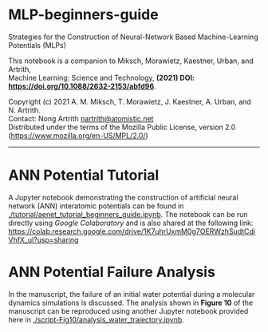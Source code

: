 # MLP-beginners-guide

Strategies for the Construction of Neural-Network Based Machine-Learning Potentials (MLPs)

This notebook is a companion to Miksch, Morawietz, Kaestner, Urban, and Artrith, <br/>
Machine Learning: Science and Technology, **(2021) DOI: https://doi.org/10.1088/2632-2153/abfd96**.


Copyright (c) 2021 A. M. Miksch, T. Morawietz, J. Kaestner, A. Urban, and N. Artrith.<br/>
Contact: Nong Artrith <nartrith@atomistic.net><br/>
Distributed under the terms of the Mozilla Public License, version 2.0 (https://www.mozilla.org/en-US/MPL/2.0/)

----

# ANN Potential Tutorial

A Jupyter notebook demonstrating the construction of artificial neural network (ANN) interatomic potentials can be found in [./tutorial/aenet_tutorial_beginners_guide.ipynb](./tutorial/aenet_tutorial_beginners_guide.ipynb).  The notebook can be run directly using *Google Colaboratory* and is also shared at the following link: https://colab.research.google.com/drive/1K7uhrUxmM0g7OERWzhSudtCdiVhfX_ul?usp=sharing

# ANN Potential Failure Analysis

In the manuscript, the failure of an initial water potential during a molecular dynamics simulations is discussed.  The analysis shown in **Figure 10** of the manuscript can be reproduced using another Jupyter notebook provided here in [./script-Fig10/analysis_water_trajectory.ipynb](./script-Fig10/analysis_water_trajectory.ipynb).

